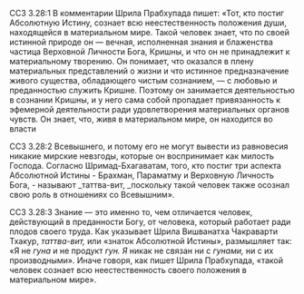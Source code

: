 ССЗ 3.28:1	В комментарии Шрила Прабхупада пишет: «Тот, кто постиг Абсолютную Истину, сознает всю неестественность положения души, находящейся в материальном мире. Такой человек знает, что по своей истинной природе он — вечная, исполненная знания и блаженства частица Верховной Личности Бога, Кришны, и что он не принадлежит к материальному творению. Он понимает, что оказался в плену материальных представлений о жизни и что истинное предназначение живого существа, обладающего чистым сознанием, — с любовью и преданностью служить Кришне. Поэтому он занимается деятельностью в сознании Кришны, и у него сама собой пропадает привязанность к эфемерной деятельности ради удовлетворения материальных органов чувств. Он знает, что, живя в материальном мире, он находится во власти

ССЗ 3.28:2	Всевышнего, и потому его не могут вывести из равновесия никакие мирские невзгоды, которые он воспринимает как милость Господа. Согласно Шримад-Бхагаватам, того, кто постиг три аспекта Абсолютной Истины - Брахман, Параматму и Верховную Личность Бога, - называют _таттва-вит, _поскольку такой человек также осознал свою роль в отношениях со Всевышним».

ССЗ 3.28:3	Знание — это именно то, чем отличается человек, действующий в преданности Богу, от человека, который работает ради плодов своего труда. Как указывает Шрила Вишванатха Чакраварти Тхакур, _таттва-вит,_ или «знаток Абсолютной Истины», размышляет так: «Я не _гуна_ и не продукт _гун. Я_ никак не связан ни с _гунами,_ ни с их производными». Иначе говоря, как пишет Шрила Прабхупада, «такой человек сознает всю неестественность своего положения в материальном мире».